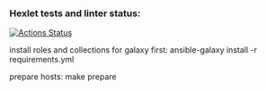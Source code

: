 ### Hexlet tests and linter status:
[![Actions Status](https://github.com/QuestVR/ansible-deploy-project-76/actions/workflows/hexlet-check.yml/badge.svg)](https://github.com/QuestVR/ansible-deploy-project-76/actions)

install roles and collections for galaxy first:
ansible-galaxy install -r requirements.yml

prepare hosts:
make prepare
